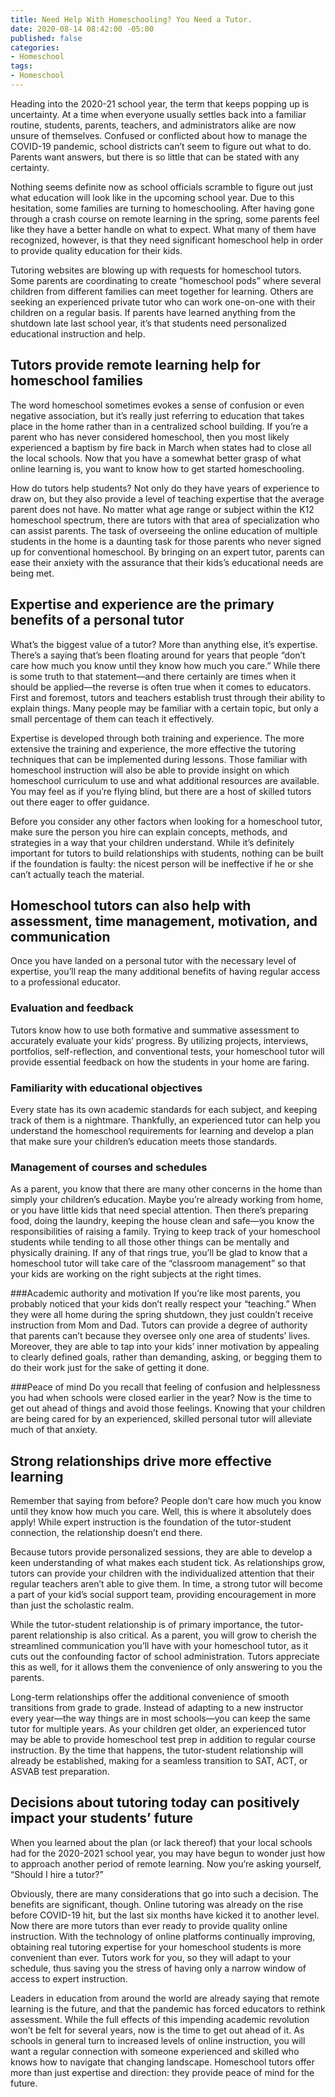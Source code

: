 ```yaml
---
title: Need Help With Homeschooling? You Need a Tutor.
date: 2020-08-14 08:42:00 -05:00
published: false
categories:
- Homeschool
tags:
- Homeschool
---
```


Heading into the 2020-21 school year, the term that keeps popping up is uncertainty. At a time when everyone usually settles back into a familiar routine, students, parents, teachers, and administrators alike are now unsure of themselves. Confused or conflicted about how to manage the COVID-19 pandemic, school districts can’t seem to figure out what to do. Parents want answers, but there is so little that can be stated with any certainty. 

Nothing seems definite now as school officials scramble to figure out just what education will look like in the upcoming school year. Due to this hesitation, some families are turning to homeschooling. After having gone through a crash course on remote learning in the spring, some parents feel like they have a better handle on what to expect. What many of them have recognized, however, is that they need significant homeschool help in order to provide quality education for their kids. 

Tutoring websites are blowing up with requests for homeschool tutors. Some parents are coordinating to create “homeschool pods” where several children from different families can meet together for learning. Others are seeking an experienced private tutor who can work one-on-one with their children on a regular basis. If parents have learned anything from the shutdown late last school year, it’s that students need personalized educational instruction and help.

## Tutors provide remote learning help for homeschool families

The word homeschool sometimes evokes a sense of confusion or even negative association, but it’s really just referring to education that takes place in the home rather than in a centralized school building. If you’re a parent who has never considered homeschool, then you most likely experienced a baptism by fire back in March when states had to close all the local schools. Now that you have a somewhat better grasp of what online learning is, you want to know how to get started homeschooling. 

How do tutors help students? Not only do they have years of experience to draw on, but they also provide a level of teaching expertise that the average parent does not have. No matter what age range or subject within the K12 homeschool spectrum, there are tutors with that area of specialization who can assist parents. The task of overseeing the online education of multiple students in the home is a daunting task for those parents who never signed up for conventional homeschool. By bringing on an expert tutor, parents can ease their anxiety with the assurance that their kids’s educational needs are being met. 

## Expertise and experience are the primary benefits of a personal tutor 

What’s the biggest value of a tutor? More than anything else, it’s expertise. There’s a saying that’s been floating around for years that people “don’t care how much you know until they know how much you care.” While there is some truth to that statement—and there certainly are times when it should be applied—the reverse is often true when it comes to educators. First and foremost, tutors and teachers establish trust through their ability to explain things. Many people may be familiar with a certain topic, but only a small percentage of them can teach it effectively.

Expertise is developed through both training and experience. The more extensive the training and experience, the more effective the tutoring techniques that can be implemented during lessons. Those familiar with homeschool instruction will also be able to provide insight on which homeschool curriculum to use and what additional resources are available. You may feel as if you’re flying blind, but there are a host of skilled tutors out there eager to offer guidance.

Before you consider any other factors when looking for a homeschool tutor, make sure the person you hire can explain concepts, methods, and strategies in a way that your children understand. While it’s definitely important for tutors to build relationships with students, nothing can be built if the foundation is faulty: the nicest person will be ineffective if he or she can’t actually teach the material.

## Homeschool tutors can also help with assessment, time management, motivation, and communication

Once you have landed on a personal tutor with the necessary level of expertise, you’ll reap the many additional benefits of having regular access to a professional educator. 

### Evaluation and feedback
Tutors know how to use both formative and summative assessment to accurately evaluate your kids’ progress. By utilizing projects, interviews, portfolios, self-reflection, and conventional tests, your homeschool tutor will provide essential feedback on how the students in your home are faring. 

### Familiarity with educational objectives
Every state has its own academic standards for each subject, and keeping track of them is a nightmare. Thankfully, an experienced tutor can help you understand the homeschool requirements for learning and develop a plan that make sure your children’s education meets those standards.

### Management of courses and schedules
As a parent, you know that there are many other concerns in the home than simply your children’s education. Maybe you’re already working from home, or you have little kids that need special attention. Then there’s preparing food, doing the laundry, keeping the house clean and safe—you know the responsibilities of raising a family. Trying to keep track of your homeschool students while tending to all those other things can be mentally and physically draining. If any of that rings true, you’ll be glad to know that a homeschool tutor will take care of the “classroom management” so that your kids are working on the right subjects at the right times.

###Academic authority and motivation
If you’re like most parents, you probably noticed that your kids don’t really respect your “teaching.” When they were all home during the spring shutdown, they just couldn’t receive instruction from Mom and Dad. Tutors can provide a degree of authority that parents can’t because they oversee only one area of students’ lives. Moreover, they are able to tap into your kids’ inner motivation by appealing to clearly defined goals, rather than demanding, asking, or begging them to do their work just for the sake of getting it done.

###Peace of mind
Do you recall that feeling of confusion and helplessness you had when schools were closed earlier in the year? Now is the time to get out ahead of things and avoid those feelings. Knowing that your children are being cared for by an experienced, skilled personal tutor will alleviate much of that anxiety.

## Strong relationships drive more effective learning

Remember that saying from before? People don’t care how much you know until they know how much you care. Well, this is where it absolutely does apply! While expert instruction is the foundation of the tutor-student connection, the relationship doesn’t end there.

Because tutors provide personalized sessions, they are able to develop a keen understanding of what makes each student tick. As relationships grow, tutors can provide your children with the individualized attention that their regular teachers aren’t able to give them. In time, a strong tutor will become a part of your kid’s social support team, providing encouragement in more than just the scholastic realm. 

While the tutor-student relationship is of primary importance, the tutor-parent relationship is also critical. As a parent, you will grow to cherish the streamlined communication you’ll have with your homeschool tutor, as it cuts out the confounding factor of school administration. Tutors appreciate this as well, for it allows them the convenience of only answering to you the parents.

Long-term relationships offer the additional convenience of smooth transitions from grade to grade. Instead of adapting to a new instructor every year—the way things are in most schools—you can keep the same tutor for multiple years. As your children get older, an experienced tutor may be able to provide homeschool test prep in addition to regular course instruction. By the time that happens, the tutor-student relationship will already be established, making for a seamless transition to SAT, ACT, or ASVAB test preparation.

## Decisions about tutoring today can positively impact your students’ future

When you learned about the plan (or lack thereof) that your local schools had for the 2020-2021 school year, you may have begun to wonder just how to approach another period of remote learning. Now you’re asking yourself, “Should I hire a tutor?” 

Obviously, there are many considerations that go into such a decision. The benefits are significant, though. Online tutoring was already on the rise before COVID-19 hit, but the last six months have kicked it to another level. Now there are more tutors than ever ready to provide quality online instruction. With the technology of online platforms continually improving, obtaining real tutoring expertise for your homeschool students is more convenient than ever. Tutors work for you, so they will adapt to your schedule, thus saving you the stress of having only a narrow window of access to expert instruction. 

Leaders in education from around the world are already saying that remote learning is the future, and that the pandemic has forced educators to rethink assessment. While the full effects of this impending academic revolution won’t be felt for several years, now is the time to get out ahead of it. As schools in general turn to increased levels of online instruction, you will want a regular connection with someone experienced and skilled who knows how to navigate that changing landscape. Homeschool tutors offer more than just expertise and direction: they provide peace of mind for the future.

